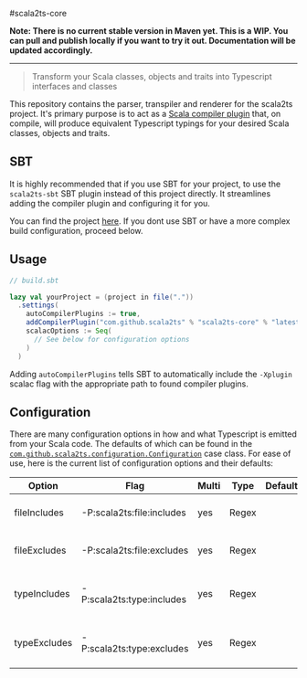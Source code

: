 #scala2ts-core

**Note: There is no current stable version in Maven yet. This is a WIP. You can pull and publish
locally if you want to try it out. Documentation will be updated accordingly.**

---

> Transform your Scala classes, objects and traits into Typescript interfaces and classes

This repository contains the parser, transpiler and renderer for the scala2ts
project. It's primary purpose is to act as a [Scala compiler plugin](https://docs.scala-lang.org/overviews/plugins/index.html) that, on compile, will
produce equivalent Typescript typings for your desired Scala classes, objects and traits.

## SBT

It is highly recommended that if you use SBT for your project, to use the `scala2ts-sbt` SBT plugin
instead of this project directly. It streamlines adding the compiler plugin and configuring it for you.

You can find the project [here](https://github.com/scala2ts/scala2ts-sbt). If you dont use SBT or have a 
more complex build configuration, proceed below.

## Usage

```sbt
// build.sbt

lazy val yourProject = (project in file("."))
  .settings(
    autoCompilerPlugins := true,
    addCompilerPlugin("com.github.scala2ts" % "scala2ts-core" % "latestVersion"),
    scalacOptions := Seq(
      // See below for configuration options
    ) 
  )
```

Adding `autoCompilerPlugins` tells SBT to automatically include the `-Xplugin` scalac flag with the
appropriate path to found compiler plugins.

## Configuration

There are many configuration options in how and what Typescript is emitted from your Scala code. The defaults
of which can be found in the [`com.github.scala2ts.configuration.Configuration`](https://github.com/scala2ts/scala2ts-core/blob/master/src/main/scala/com/github/scala2ts/configuration/Configuration.scala#L3) case class.
For ease of use, here is the current list of configuration options and their defaults:

|**Option**|**Flag**|**Multi**|**Type**|**Default**|**Description**|
|---|---|---|---|---|---|
|fileIncludes|-P:scala2ts:file:includes|yes|Regex| |File path to include in compilation|
|fileExcludes|-P:scala2ts:file:excludes|yes|Regex| |File path to exclude in compilation|
|typeIncludes|-P:scala2ts:type:includes|yes|Regex| |Type name to include in compilation|
|typeExcludes|-P:scala2ts:type:excludes|yes|Regex| |Type name to exclude in compilation|
